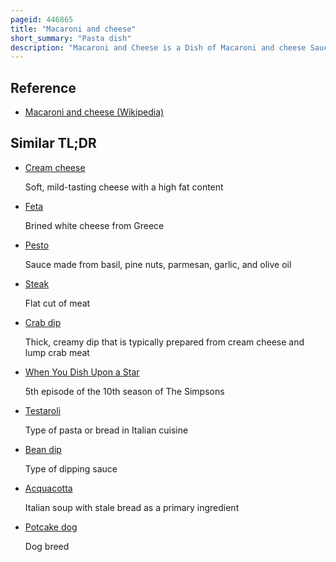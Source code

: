 ```yaml
---
pageid: 446865
title: "Macaroni and cheese"
short_summary: "Pasta dish"
description: "Macaroni and Cheese is a Dish of Macaroni and cheese Sauce most commonly cheddar Sauce."
---
```


## Reference

- [Macaroni and cheese (Wikipedia)](https://en.wikipedia.org/?curid=446865)

## Similar TL;DR

- [Cream cheese](/tldr/en/cream-cheese)

  Soft, mild-tasting cheese with a high fat content

- [Feta](/tldr/en/feta)

  Brined white cheese from Greece

- [Pesto](/tldr/en/pesto)

  Sauce made from basil, pine nuts, parmesan, garlic, and olive oil

- [Steak](/tldr/en/steak)

  Flat cut of meat

- [Crab dip](/tldr/en/crab-dip)

  Thick, creamy dip that is typically prepared from cream cheese and lump crab meat

- [When You Dish Upon a Star](/tldr/en/when-you-dish-upon-a-star)

  5th episode of the 10th season of The Simpsons

- [Testaroli](/tldr/en/testaroli)

  Type of pasta or bread in Italian cuisine

- [Bean dip](/tldr/en/bean-dip)

  Type of dipping sauce

- [Acquacotta](/tldr/en/acquacotta)

  Italian soup with stale bread as a primary ingredient

- [Potcake dog](/tldr/en/potcake-dog)

  Dog breed
